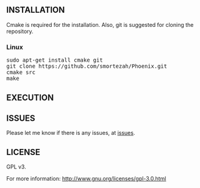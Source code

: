 <h2>INSTALLATION</h2>
Cmake is required for the installation. Also, git is suggested for cloning the repository.
<h3>Linux</h3>
<pre>
sudo apt-get install cmake git
git clone https://github.com/smortezah/Phoenix.git
cmake src
make
</pre>

<h2>EXECUTION</h2>


<h2>ISSUES</h2>
Please let me know if there is any issues, at <a href="https://github.com/smortezah/Phoenix/issues">issues</a>.

<h2>LICENSE</h2>
GPL v3.

For more information:
http://www.gnu.org/licenses/gpl-3.0.html

